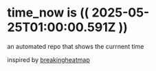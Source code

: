 # time_now is (( 2025-05-25T01:00:00.591Z ))

an automated repo that shows the currnent time

inspired by [breakingheatmap](https://github.com/breakingheatmap/breakingheatmap)